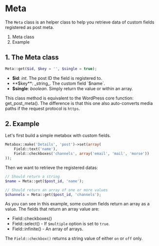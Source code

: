 Meta
====

The `Meta` class is an helper class to help you retrieve data of custom fields registered as post meta.

1. Meta class
2. Example

## 1. The Meta class

```php
Meta::get($id, $key = '', $single = true);
```

* **$id**: _int_. The post ID the field is registered to.
* **$key**: _string_. The custom field `$name`.
* **$single**: _boolean_. Simply return the value or within an array.

This class method is equivalent to the WordPress core function: get_post_meta(). The difference is that this one also auto-converts media paths if the request protocol is `https`.

## 2. Example

Let's first build a simple metabox with custom fields.

```php
Metabox::make('Details', 'post')->set(array(
	Field::text('name'),
	Field::checkboxes('channels', array('email', 'mail', 'morse'))
));
```

Then we want to retrieve the registered datas:

```php
// Should return a string
$name = Meta::get($post_id, 'name');

// Should return an array of one or more values
$channels = Meta::get($post_id, 'channels');
```

As you can see in this example, some custom fields return an array as a value. The fields that return an array value are:

* Field::checkboxes()
* Field::select() - If `$multiple` option is set to `true`.
* Field::infinite() - An array of arrays.

The `Field::checkbox()` returns a string value of either `on` or `off` only.